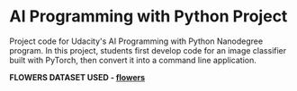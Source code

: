 # AI Programming with Python Project

Project code for Udacity's AI Programming with Python Nanodegree program. In this project, students first develop code for an image classifier built with PyTorch, then convert it into a command line application.


**FLOWERS DATASET USED - [flowers](http://www.robots.ox.ac.uk/~vgg/data/flowers/102/index.html)**
